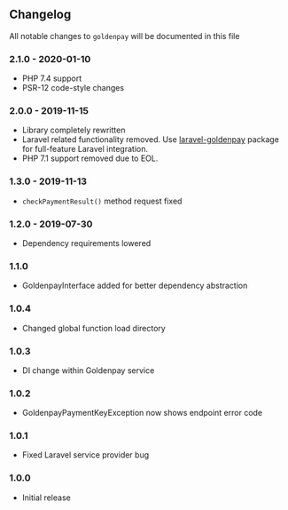 ## Changelog

All notable changes to `goldenpay` will be documented in this file

### 2.1.0 - 2020-01-10
- PHP 7.4 support
- PSR-12 code-style changes

### 2.0.0 - 2019-11-15
- Library completely rewritten
- Laravel related functionality removed.
Use [laravel-goldenpay](https://github.com/orkhanahmadov/laravel-goldenpay) package for full-feature Laravel integration.
- PHP 7.1 support removed due to EOL.

### 1.3.0 - 2019-11-13
- `checkPaymentResult()` method request fixed

### 1.2.0 - 2019-07-30
- Dependency requirements lowered

### 1.1.0
- GoldenpayInterface added for better dependency abstraction

### 1.0.4
- Changed global function load directory

### 1.0.3
- DI change within Goldenpay service

### 1.0.2
- GoldenpayPaymentKeyException now shows endpoint error code

### 1.0.1
- Fixed Laravel service provider bug

### 1.0.0
- Initial release
